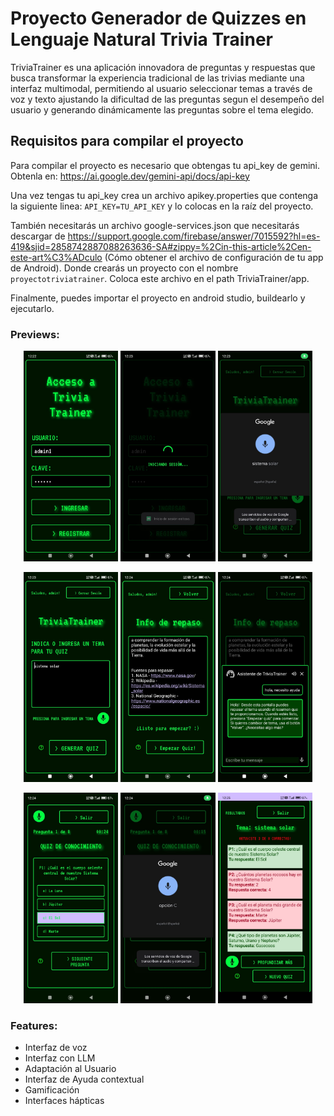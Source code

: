 # Proyecto Generador de Quizzes en Lenguaje Natural Trivia Trainer
TriviaTrainer es una aplicación innovadora de preguntas y respuestas que
busca transformar la experiencia tradicional de las trivias mediante una
interfaz multimodal, permitiendo al usuario seleccionar temas a través de voz y texto ajustando
la dificultad de las preguntas segun el desempeño del usuario y generando dinámicamente las preguntas
sobre el tema elegido. 
## Requisitos para compilar el proyecto
Para compilar el proyecto es necesario que obtengas tu api_key de gemini. Obtenla en: https://ai.google.dev/gemini-api/docs/api-key

Una vez tengas tu api_key crea un archivo apikey.properties que contenga la siguiente linea:
`API_KEY=TU_API_KEY`
y lo colocas en la raíz del proyecto.

También necesitarás un archivo google-services.json que necesitarás descargar de https://support.google.com/firebase/answer/7015592?hl=es-419&sjid=2858742887088263636-SA#zippy=%2Cin-this-article%2Cen-este-art%C3%ADculo (Cómo obtener el archivo de configuración de tu app de Android).  Donde crearás un proyecto con el nombre `proyectotriviatrainer`. Coloca este archivo en el path TriviaTrainer/app.

Finalmente, puedes importar el proyecto en android studio, buildearlo y ejecutarlo.
### Previews:

<p align="center">
  <img src="./images/IHC_1.jpeg" width="30%">
  <img src="./images/IHC_2.jpeg" width="30%">
  <img src="./images/IHC_3.jpeg" width="30%">
</p>
<p align="center">
  <img src="./images/IHC_4.jpeg" width="30%">
  <img src="./images/IHC_5.jpeg" width="30%">
  <img src="./images/IHC_6.jpeg" width="30%">
</p>
<p align="center">
  <img src="./images/IHC_7.jpeg" width="30%">
  <img src="./images/IHC_8.jpeg" width="30%">
  <img src="./images/IHC_9.jpeg" width="30%">
</p>

### Features:
- Interfaz de voz
- Interfaz con LLM
- Adaptación al Usuario
- Interfaz de Ayuda contextual
- Gamificación
- Interfaces hápticas